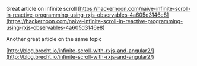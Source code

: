 Great article on infinite scroll
[https://hackernoon.com/naive-infinite-scroll-in-reactive-programming-using-rxjs-observables-4a605d3146e8](https://hackernoon.com/naive-infinite-scroll-in-reactive-programming-using-rxjs-observables-4a605d3146e8)

Another great article on the same topic

[http://blog.brecht.io/infinite-scroll-with-rxjs-and-angular2/](http://blog.brecht.io/infinite-scroll-with-rxjs-and-angular2/)

